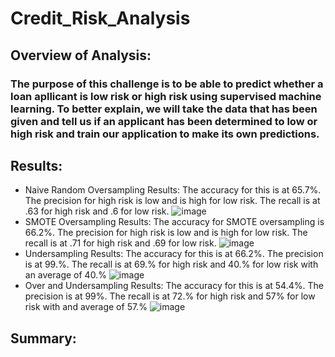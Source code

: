 # Credit_Risk_Analysis
## Overview of Analysis:
### The purpose of this challenge is to be able to predict whether a loan apllicant is low risk or high risk using supervised machine learning. To better explain, we will take the data that has been given and tell us if an applicant has been determined to low or high risk and train our application to make its own predictions.
## Results:
* Naive Random Oversampling Results: The accuracy for this is at 65.7%. The precision for high risk is low and is high for low risk. The recall is at .63 for high risk and .6 for low risk.
![image](https://user-images.githubusercontent.com/112527054/212568275-2c4556bf-8355-49db-8493-e6ccb4d4e85b.png)
* SMOTE Oversampling Results: The accuracy for SMOTE oversampling is 66.2%.  The precision for high risk is low and is high for low risk. The recall is at .71 for high risk and .69 for low risk.
![image](https://user-images.githubusercontent.com/112527054/212568699-6ae68cae-505c-4b44-80c1-7c90334350df.png)
* Undersampling Results: The accuracy for this is at 66.2%. The precision is at 99.%. The recall is at 69.% for high risk and 40.% for low risk with an average of 40.%
![image](https://user-images.githubusercontent.com/112527054/212568813-5afd0492-49a5-4d78-b0de-c8afb9d4f111.png)
* Over and Undersampling Results: The accuracy for this is at 54.4%. The precision is at 99%. The recall is at 72.% for high risk and 57% for low risk with and average of 57.%
![image](https://user-images.githubusercontent.com/112527054/212568996-958b2dc3-7676-45a3-b7fd-b97b7db7f592.png)

## Summary:
###
